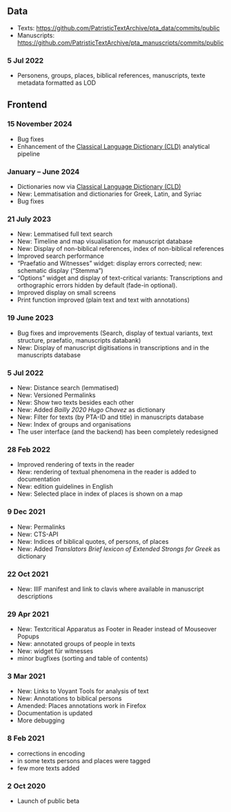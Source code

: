 ## Data
- Texts: <https://github.com/PatristicTextArchive/pta_data/commits/public>
- Manuscripts: <https://github.com/PatristicTextArchive/pta_manuscripts/commits/public>

### 5 Jul 2022
- Personens, groups, places, biblical references, manuscripts, texte metadata formatted as LOD 

## Frontend
### 15 November 2024
- Bug fixes
- Enhancement of the [Classical Language Dictionary (CLD)](https://cld.bbaw.de) analytical pipeline

### January – June 2024
- Dictionaries now via [Classical Language Dictionary (CLD)](https://cld.bbaw.de)
- New: Lemmatisation and dictionaries for Greek, Latin, and Syriac
- Bug fixes

### 21 July 2023
- New: Lemmatised full text search
- New: Timeline and map visualisation for manuscript database
- New: Display of non-biblical references, index of non-biblical references
- Improved search performance 
- “Praefatio and Witnesses” widget: display errors corrected; new: schematic display (“Stemma”)
- “Options” widget and display of text-critical variants: Transcriptions and orthographic errors hidden by default (fade-in optional).
- Improved display on small screens
- Print function improved (plain text and text with annotations)

### 19 June 2023
- Bug fixes and improvements (Search, display of textual variants, text structure, praefatio, manuscripts databank)
- New: Display of manuscript digitisations in transcriptions and in the manuscripts database

### 5 Jul 2022
- New: Distance search (lemmatised)
- New: Versioned Permalinks
- New: Show two texts besides each other
- New: Added *Bailly 2020 Hugo Chavez* as dictionary
- New: Filter for texts (by PTA-ID and title) in manuscripts database
- New: Index of groups and organisations
- The user interface (and the backend) has been completely redesigned

### 28 Feb 2022
- Improved rendering of texts in the reader
- New: rendering of textual phenomena in the reader is added to documentation
- New: edition guidelines in English
- New: Selected place in index of places is shown on a map 
### 9 Dec 2021
- New: Permalinks 
- New: CTS-API
- New: Indices of biblical quotes, of persons, of places
- New: Added *Translators Brief lexicon of Extended Strongs for Greek* as dictionary
### 22 Oct 2021
- New: IIIF manifest and link to clavis where available in manuscript descriptions
### 29 Apr 2021  
- New: Textcritical Apparatus as Footer in Reader instead of Mouseover Popups
- New: annotated groups of people in texts
- New: widget für witnesses
- minor bugfixes (sorting and table of contents)  
### 3 Mar 2021
- New: Links to Voyant Tools for analysis of text
- New: Annotations to biblical persons
- Amended: Places annotations work in Firefox
- Documentation is updated
- More debugging
### 8 Feb 2021
- corrections in encoding
- in some texts persons and places were tagged
- few more texts added
### 2 Oct 2020
- Launch of public beta

